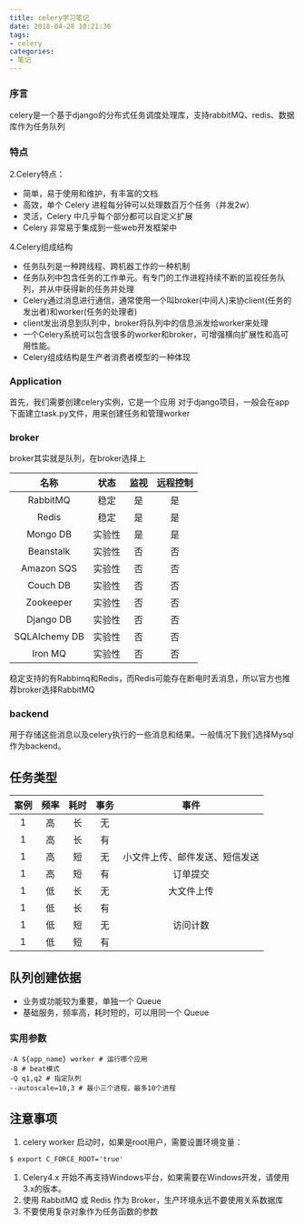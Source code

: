 ```yaml
---
title: celery学习笔记
date: 2018-04-28 10:21:36
tags:
- celery
categories:
- 笔记
---
```


### 序言

celery是一个基于django的分布式任务调度处理库，支持rabbitMQ、redis、数据库作为任务队列

### 特点

2.Celery特点：

- 简单，易于使用和维护，有丰富的文档
- 高效，单个 Celery 进程每分钟可以处理数百万个任务（并发2w）
- 灵活，Celery 中几乎每个部分都可以自定义扩展
- Celery 非常易于集成到一些web开发框架中

4.Celery组成结构

- 任务队列是一种跨线程、跨机器工作的一种机制
- 任务队列中包含任务的工作单元。有专门的工作进程持续不断的监视任务队列，并从中获得新的任务并处理
- Celery通过消息进行通信，通常使用一个叫broker(中间人)来协client(任务的发出者)和worker(任务的处理者)
- client发出消息到队列中，broker将队列中的信息派发给worker来处理
- 一个Celery系统可以包含很多的worker和broker，可增强横向扩展性和高可用性能。
- Celery组成结构是生产者消费者模型的一种体现

### Application

首先，我们需要创建celery实例，它是一个应用
对于django项目，一般会在app下面建立task.py文件，用来创建任务和管理worker

### broker

broker其实就是队列，在broker选择上

|名称|状态|监视|远程控制|
| :---: | :---: | :---: | :---: |
|RabbitMQ|稳定|是|是|
|Redis|稳定|是|是|
|Mongo DB|实验性|是|是|
|Beanstalk|实验性|否|否|
|Amazon SQS|实验性|否|否|
|Couch DB|实验性|否|否|
|Zookeeper|实验性|否|否|
|Django DB|实验性|否|否|
|SQLAlchemy DB|实验性|否|否|
|Iron MQ|实验性|否|否|

稳定支持的有Rabbimq和Redis，而Redis可能存在断电时丢消息，所以官方也推荐broker选择RabbitMQ

### backend

用于存储这些消息以及celery执行的一些消息和结果。一般情况下我们选择Mysql作为backend。

## 任务类型

|案例|频率|耗时|事务|事件|
| :---: | :---: | :---: | :---: | :---: |
|1|高|长|无|
|1|高|长|有|
|1|高|短|无|小文件上传、邮件发送、短信发送|
|1|高|短|有|订单提交|
|1|低|长|无|大文件上传|
|1|低|长|有|
|1|低|短|无|访问计数|
|1|低|短|有|

## 队列创建依据

- 业务或功能较为重要，单独一个 Queue
- 基础服务，频率高，耗时短的，可以用同一个 Queue

### 实用参数

``` shell
-A ${app_name} worker # 运行哪个应用
-B # beat模式
-Q q1,q2 # 指定队列
--autoscale=10,3 # 最小三个进程，最多10个进程
```

## 注意事项

1. celery worker 启动时，如果是root用户，需要设置环境变量：

``` shell
$ export C_FORCE_ROOT='true'
```

1. Celery4.x 开始不再支持Windows平台，如果需要在Windows开发，请使用3.x的版本。
2. 使用 RabbitMQ 或 Redis 作为 Broker，生产环境永远不要使用关系数据库
3. 不要使用复杂对象作为任务函数的参数
